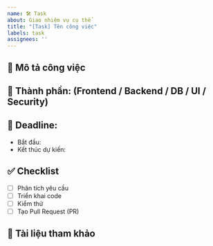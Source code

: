 ```yaml
---
name: 🛠 Task
about: Giao nhiệm vụ cụ thể
title: "[Task] Tên công việc"
labels: task
assignees: ''
---
```


## 📌 Mô tả công việc

## 🧩 Thành phần: (Frontend / Backend / DB / UI / Security)

## 📅 Deadline:
- Bắt đầu:
- Kết thúc dự kiến:

## ✅ Checklist
- [ ] Phân tích yêu cầu
- [ ] Triển khai code
- [ ] Kiểm thử
- [ ] Tạo Pull Request (PR)

## 🔗 Tài liệu tham khảo
